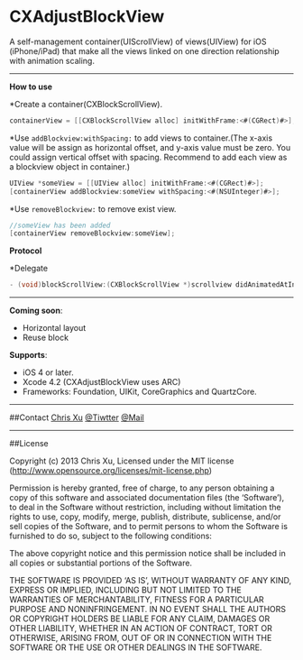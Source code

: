 CXAdjustBlockView
=================

A self-management container(UIScrollView) of views(UIView) for iOS (iPhone/iPad) that make all the views linked on one direction relationship with animation scaling.

---
**How to use**

*Create a container(CXBlockScrollView).

```Objective-C 
containerView = [[CXBlockScrollView alloc] initWithFrame:<#(CGRect)#>];
```
*Use `addBlockview:withSpacing:` to add views to container.(The x-axis value will be assign as horizontal offset, and y-axis value must be zero. You could assign vertical offset with spacing.
 Recommend to add each view as a blockview object in container.)
 
```Objective-C 
UIView *someView = [[UIView alloc] initWithFrame:<#(CGRect)#>];
[containerView addBlockview:someView withSpacing:<#(NSUInteger)#>];
```
*Use `removeBlockview:` to remove exist view.
```Objective-C 
//someView has been added
[containerView removeBlockview:someView];
```

**Protocol**

*Delegate
```Objective-C 
- (void)blockScrollView:(CXBlockScrollView *)scrollview didAnimatedAtIndex:(NSUInteger)index frame:(CGRect)frame;
```

---
**Coming soon**:
* Horizontal layout
* Reuse block

**Supports**:
* iOS 4 or later.
* Xcode 4.2 (CXAdjustBlockView uses ARC)
* Frameworks: Foundation, UIKit, CoreGraphics and QuartzCore.

---
##Contact
[Chris Xu](https://github.com/ChrisXu1221)
[@Tiwtter](https://twitter.com/taterctl)
[@Mail](mailto:taterctl@gmail.com)

---
##License

Copyright (c) 2013 Chris Xu, Licensed under the MIT license (http://www.opensource.org/licenses/mit-license.php)

Permission is hereby granted, free of charge, to any person obtaining a copy of this software and associated documentation files (the ‘Software’), to deal in the Software without restriction, including without limitation the rights to use, copy, modify, merge, publish, distribute, sublicense, and/or sell copies of the Software, and to permit persons to whom the Software is furnished to do so, subject to the following conditions:

The above copyright notice and this permission notice shall be included in all copies or substantial portions of the Software.

THE SOFTWARE IS PROVIDED ‘AS IS’, WITHOUT WARRANTY OF ANY KIND, EXPRESS OR IMPLIED, INCLUDING BUT NOT LIMITED TO THE WARRANTIES OF MERCHANTABILITY, FITNESS FOR A PARTICULAR PURPOSE AND NONINFRINGEMENT. IN NO EVENT SHALL THE AUTHORS OR COPYRIGHT HOLDERS BE LIABLE FOR ANY CLAIM, DAMAGES OR OTHER LIABILITY, WHETHER IN AN ACTION OF CONTRACT, TORT OR OTHERWISE, ARISING FROM, OUT OF OR IN CONNECTION WITH THE SOFTWARE OR THE USE OR OTHER DEALINGS IN THE SOFTWARE.

